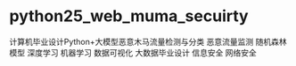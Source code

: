 # python25_web_muma_secuirty
计算机毕业设计Python+大模型恶意木马流量检测与分类 恶意流量监测 随机森林模型 深度学习 机器学习 数据可视化 大数据毕业设计 信息安全 网络安全
